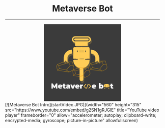<center><h1>Metaverse Bot</h1></center>
<hr/>
<center><img src="MetaverseBot_logo_byCharlie.PNG" width="250" height="250"></center>
[![Metaverse Bot Intro](startVideo.JPG)](width="560" height="315" src="https://www.youtube.com/embed/g2SN1gRJGlE" title="YouTube video player" frameborder="0" allow="accelerometer; autoplay; clipboard-write; encrypted-media; gyroscope; picture-in-picture" allowfullscreen)
